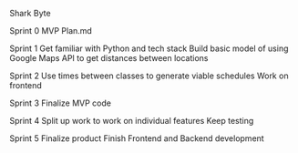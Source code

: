 Shark Byte

Sprint 0
MVP
Plan.md

Sprint 1
Get familiar with Python and tech stack
Build basic model of using Google Maps API to get distances between locations

Sprint 2
Use times between classes to generate viable schedules
Work on frontend

Sprint 3
Finalize MVP code

Sprint 4
Split up work to work on individual features
Keep testing

Sprint 5
Finalize product
Finish Frontend and Backend development

